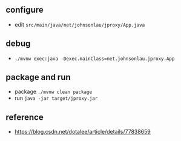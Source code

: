 ## configure
* edit `src/main/java/net/johnsonlau/jproxy/App.java`

## debug
* `./mvnw exec:java -Dexec.mainClass=net.johnsonlau.jproxy.App`

## package and run
* package `./mvnw clean package`
* run `java -jar target/jproxy.jar`

## reference
* https://blog.csdn.net/dotalee/article/details/77838659